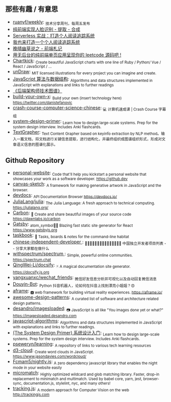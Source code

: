## 那些有趣 / 有意思

* [ruanyf/weekly](https://github.com/ruanyf/weekly): <sub>技术分享周刊，每周五发布</sub>
* [纯前端实现人脸识别 - 提取 - 合成](http://refined-x.com/2017/09/06/纯前端实现人脸识别-提取-合成)
* [Serverless 实战：打造个人阅读追踪系统](http://insights.thoughtworks.cn/serverless-combat/)
* [我也来打造一个个人阅读追踪系统](https://juejin.im/post/59d975b6f265da065f04d8ff)
* [晚晴幽草说之 - 前端札记](https://jeffjade.com/2017/10/09/130-front-end-notes/)
* [用无后台的纯前端单页应用呈现你的 leetcode 源码吧 !](https://chuckliu.me/#!/posts/585a490ba615fc14847bff57)
* [Chartkick](https://www.chartkick.com/): <sub>Create beautiful JavaScript charts with one line of Ruby / Python/ Vue / React / JavaScript / ...</sub>
* [unDraw](https://undraw.co/): <sub>MIT licensed illustrations for every project you can imagine and create.</sub>
* [JavaScript 算法与数据结构](https://github.com/trekhleb/javascript-algorithms/blob/master/README.zh-CN.md): <sub>Algorithms and data structures implemented in JavaScript with explanations and links to further readings</sub>
* [《后端架构师技术图谱》](https://github.com/xingshaocheng/architect-awesome?1527821329523)
* [build-your-own-x](https://github.com/danistefanovic/build-your-own-x): <sub>Build your own (insert technology here) https://twitter.com/danistefanovic</sub>
* [crash-course-computer-science-chinese](https://github.com/1c7/crash-course-computer-science-chinese): <sub>💻 计算机速成课 | Crash Course 字幕组</sub>
* [system-design-primer](https://github.com/donnemartin/system-design-primer): <sub>Learn how to design large-scale systems. Prep for the system design interview. Includes Anki flashcards.</sub>
* [TextGrapher](https://github.com/liuhuanyong/TextGrapher): <sub>Text Content Grapher based on keyinfo extraction by NLP method。输入一篇文档，将文档进行关键信息提取，进行结构化，并最终组织成图谱组织形式，形成对文章语义信息的图谱化展示。</sub>

## Github Repository

* [personal-website](https://github.com/github/personal-website): <sub>Code that'll help you kickstart a personal website that showcases your work as a software developer. https://github.dev</sub>
* [canvas-sketch](https://github.com/mattdesl/canvas-sketch): <sub>A framework for making generative artwork in JavaScript and the browser.</sub>
* [devdocs](https://github.com/freeCodeCamp/devdocs): <sub>API Documentation Browser https://devdocs.io/</sub>
* [JuliaLang/julia](https://github.com/JuliaLang/julia): <sub>The Julia Language: A fresh approach to technical computing. https://julialang.org/</sub>
* [Carbon](https://github.com/dawnlabs/carbon): <sub>🎨 Create and share beautiful images of your source code https://dawnlabs.io/carbon</sub>
* [Gatsby](https://github.com/gatsbyjs/gatsby): <sub>atom_symbol📄🚀 Blazing fast static site generator for React https://www.gatsbyjs.org</sub>
* [taskbook](https://github.com/klauscfhq/taskbook): <sub>📓 Tasks, boards & notes for the command-line habitat</sub>
* [chinese-independent-developer ](https://github.com/1c7/chinese-independent-developer): <sub>👩🏿‍💻👨🏾‍💻👩🏼‍💻👨🏽‍💻👩🏻‍💻 中国独立开发者项目列表 -- 分享大家都在做什么</sub>
* [withspectrum/spectrum ](https://github.com/withspectrum/spectrum): <sub>Simple, powerful online communities. https://spectrum.chat</sub>
* [QingWei-Li/docsify](https://github.com/QingWei-Li/docsify): <sub>🃏 A magical documentation site generator. https://docsify.js.org</sub>
* [yangxuanxc/wechat_friends](https://github.com/yangxuanxc/wechat_friends): <sub>微信好友信息分析并可视化以及自动回复微信消息</sub>
* [Douyin-Bot](https://github.com/wangshub/Douyin-Bot): <sub>Python 抖音机器人，论如何在抖音上找到漂亮小姐姐？😍</sub>
* [aframe](https://github.com/aframevr/aframe): <sub>🅰️ web framework for building virtual reality experiences. https://aframe.io/</sub>
* [awesome-design-patterns](https://github.com/DovAmir/awesome-design-patterns): <sub>A curated list of software and architecture related design patterns.</sub>
* [desandro/imagesloaded](https://github.com/desandro/imagesloaded): <sub>📷 JavaScript is all like "You images done yet or what?" https://imagesloaded.desandro.com</sub>
* [javascript-algorithms](https://github.com/trekhleb/javascript-algorithms): <sub>Algorithms and data structures implemented in JavaScript with explanations and links to further readings.</sub>
* [(The System Design Primer) 系统设计入门](https://github.com/donnemartin/system-design-primer): <sub>Learn how to design large-scale systems. Prep for the system design interview. Includes Anki flashcards.</sub>
* [pseweryn/learning](https://github.com/pseweryn/learning): <sub>A repository of links to various tech learning resources</sub>
* [d3-cloud](https://github.com/jasondavies/d3-cloud): <sub>Create word clouds in JavaScript. https://www.jasondavies.com/wordcloud/ </sub>
* [Fcmam5/nightly.js](https://github.com/Fcmam5/nightly.js): <sub>A zero dependency javascript library that enables the night mode in your website easily</sub>
* [micromatch](https://github.com/micromatch/micromatch): <sub>Highly optimized wildcard and glob matching library. Faster, drop-in replacement to minimatch and multimatch. Used by babel core, yarn, jest, browser-sync, documentation.js, stylelint, nyc, and many others! </sub>
* [tracking.js](https://github.com/eduardolundgren/tracking.js): <sub>A modern approach for Computer Vision on the web http://trackingjs.com</sub>
